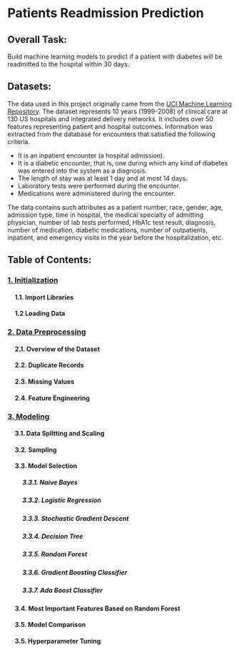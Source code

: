 # Patients Readmission Prediction

## Overall Task:

Build machine learning models to predict if a patient with diabetes will be readmitted to the hospital within 30 days.

## Datasets: 
The data used in this project originally came from the [UCI Machine Learning Repository](https://archive.ics.uci.edu/ml/datasets/diabetes+130-us+hospitals+for+years+1999-2008). The dataset represents 10 years (1999-2008) of clinical care at 130 US hospitals and integrated delivery networks. It includes over 50 features representing patient and hospital outcomes. Information was extracted from the database for encounters that satisfied the following criteria.
- It is an inpatient encounter (a hospital admission).
- It is a diabetic encounter, that is, one during which any kind of diabetes was entered into the system as a diagnosis.
- The length of stay was at least 1 day and at most 14 days.
- Laboratory tests were performed during the encounter.
- Medications were administered during the encounter.

The data contains such attributes as a patient number, race, gender, age, admission type, time in hospital, the medical specialty of admitting physician, number of lab tests performed, HbA1c test result, diagnosis, number of medication, diabetic medications, number of outpatients, inpatient, and emergency visits in the year before the hospitalization, etc.


## Table of Contents:

### [1. Initialization](https://github.com/91104311/Portfolio/blob/main/Readmission%20Prediction%20for%20Patients%20with%20Diabetes/Initialization%20-%20Patients%20Readmission%20Prediction.ipynb)

#### &nbsp;&nbsp;&nbsp;&nbsp; 1.1. Import Libraries
#### &nbsp;&nbsp;&nbsp;&nbsp; 1.2 Loading Data

### [2. Data Preprocessing](https://github.com/91104311/Portfolio/blob/main/Readmission%20Prediction%20for%20Patients%20with%20Diabetes/Data%20Preprocessing%20-%20Patients%20Readmission%20Prediction.ipynb)

#### &nbsp;&nbsp;&nbsp;&nbsp; 2.1. Overview of the Dataset
#### &nbsp;&nbsp;&nbsp;&nbsp; 2.2. Duplicate Records
#### &nbsp;&nbsp;&nbsp;&nbsp; 2.3. Missing Values
#### &nbsp;&nbsp;&nbsp;&nbsp; 2.4. Feature Engineering

### [3. Modeling]()

#### &nbsp;&nbsp;&nbsp;&nbsp; 3.1. Data Splitting and Scaling
#### &nbsp;&nbsp;&nbsp;&nbsp; 3.2. Sampling
#### &nbsp;&nbsp;&nbsp;&nbsp; 3.3. Model Selection
##### &nbsp;&nbsp;&nbsp;&nbsp; &nbsp;&nbsp;&nbsp;&nbsp; 3.3.1. Naive Bayes
##### &nbsp;&nbsp;&nbsp;&nbsp; &nbsp;&nbsp;&nbsp;&nbsp; 3.3.2. Logistic Regression
##### &nbsp;&nbsp;&nbsp;&nbsp; &nbsp;&nbsp;&nbsp;&nbsp; 3.3.3. Stochastic Gradient Descent
##### &nbsp;&nbsp;&nbsp;&nbsp; &nbsp;&nbsp;&nbsp;&nbsp; 3.3.4. Decision Tree
##### &nbsp;&nbsp;&nbsp;&nbsp; &nbsp;&nbsp;&nbsp;&nbsp; 3.3.5. Random Forest 
##### &nbsp;&nbsp;&nbsp;&nbsp; &nbsp;&nbsp;&nbsp;&nbsp; 3.3.6. Gradient Boosting Classifier
##### &nbsp;&nbsp;&nbsp;&nbsp; &nbsp;&nbsp;&nbsp;&nbsp; 3.3.7. Ada Boost Classifier
#### &nbsp;&nbsp;&nbsp;&nbsp; 3.4. Most Important Features Based on Random Forest
#### &nbsp;&nbsp;&nbsp;&nbsp; 3.5. Model Comparison
#### &nbsp;&nbsp;&nbsp;&nbsp; 3.5. Hyperparameter Tuning
